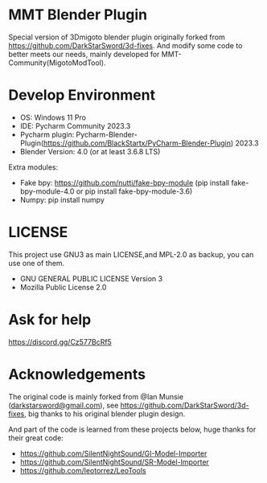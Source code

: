 # MMT Blender Plugin
Special version of 3Dmigoto blender plugin originally forked from https://github.com/DarkStarSword/3d-fixes.
And modify some code to better meets our needs, mainly developed for MMT-Community(MigotoModTool).

# Develop Environment
- OS: Windows 11 Pro
- IDE: Pycharm Community 2023.3
- Pycharm plugin: Pycharm-Blender-Plugin(https://github.com/BlackStartx/PyCharm-Blender-Plugin) 2023.3
- Blender Version: 4.0 (or at least 3.6.8 LTS)

Extra modules: 
- Fake bpy: https://github.com/nutti/fake-bpy-module (pip install fake-bpy-module-4.0 or pip install fake-bpy-module-3.6)
- Numpy: pip install numpy

# LICENSE
This project use GNU3 as main LICENSE,and MPL-2.0 as backup, you can use one of them.
- GNU GENERAL PUBLIC LICENSE Version 3
- Mozilla Public License 2.0

# Ask for help
https://discord.gg/Cz577BcRf5

# Acknowledgements
The original code is mainly forked from @Ian Munsie (darkstarsword@gmail.com),
see https://github.com/DarkStarSword/3d-fixes,
big thanks to his original blender plugin design.

And part of the code is learned from these projects below, huge thanks for their great code:
- https://github.com/SilentNightSound/GI-Model-Importer
- https://github.com/SilentNightSound/SR-Model-Importer
- https://github.com/leotorrez/LeoTools
